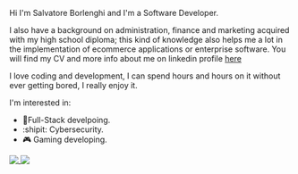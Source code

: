 Hi I'm Salvatore Borlenghi and I'm a Software Developer.

I also have a background on administration, finance and marketing acquired with my high school diploma; this kind of knowledge also helps me a lot in the implementation of ecommerce applications or enterprise software.
You will find my CV and more info about me on linkedin profile <a href="https://www.linkedin.com/in/salvatoreborlenghi/">here</a>

I love coding and development, I can spend hours and hours on it without ever getting bored, I really enjoy it.

I'm interested in:
- 🧳Full-Stack develpoing.
- :shipit: Cybersecurity.
- 🎮 Gaming developing.

<a href="https://github.com/sborlenghi">
 <img align="top" src="https://github-readme-stats.vercel.app/api?username=sborlenghi&show_icons=true&theme=radical"/>
</a>
<a href="https://github.com/sborlenghi">
 <img align="top" src="https://github-readme-stats.vercel.app/api/top-langs/?username=sborlenghi&layout=compact&theme=radical&repo=github-readme-stats"/>
</a>
